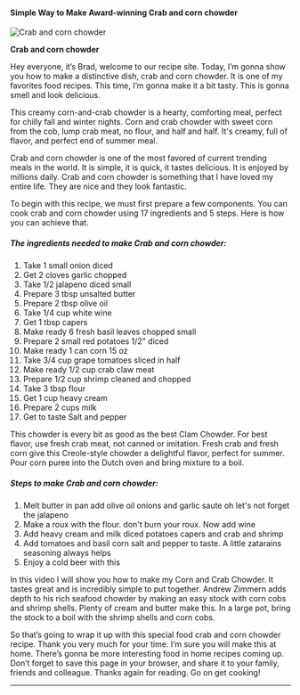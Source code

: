            

#### Simple Way to Make Award-winning Crab and corn chowder

![Crab and corn chowder](https://img-global.cpcdn.com/recipes/a1c06c1e1a84ae94/751x532cq70/crab-and-corn-chowder-recipe-main-photo.jpg)

**Crab and corn chowder**

Hey everyone, it’s Brad, welcome to our recipe site. Today, I’m gonna show you how to make a distinctive dish, crab and corn chowder. It is one of my favorites food recipes. This time, I’m gonna make it a bit tasty. This is gonna smell and look delicious.

This creamy corn-and-crab chowder is a hearty, comforting meal, perfect for chilly fall and winter nights. Corn and crab chowder with sweet corn from the cob, lump crab meat, no flour, and half and half. It's creamy, full of flavor, and perfect end of summer meal.

Crab and corn chowder is one of the most favored of current trending meals in the world. It is simple, it is quick, it tastes delicious. It is enjoyed by millions daily. Crab and corn chowder is something that I have loved my entire life. They are nice and they look fantastic.

To begin with this recipe, we must first prepare a few components. You can cook crab and corn chowder using 17 ingredients and 5 steps. Here is how you can achieve that.

##### The ingredients needed to make Crab and corn chowder:

1.  Take 1 small onion diced
2.  Get 2 cloves garlic chopped
3.  Take 1/2 jalapeno diced small
4.  Prepare 3 tbsp unsalted butter
5.  Prepare 2 tbsp olive oil
6.  Take 1/4 cup white wine
7.  Get 1 tbsp capers
8.  Make ready 6 fresh basil leaves chopped small
9.  Prepare 2 small red potatoes 1/2" diced
10.  Make ready 1 can corn 15 oz
11.  Take 3/4 cup grape tomatoes sliced in half
12.  Make ready 1/2 cup crab claw meat
13.  Prepare 1/2 cup shrimp cleaned and chopped
14.  Take 3 tbsp flour
15.  Get 1 cup heavy cream
16.  Prepare 2 cups milk
17.  Get to taste Salt and pepper

This chowder is every bit as good as the best Clam Chowder. For best flavor, use fresh crab meat, not canned or imitation. Fresh crab and fresh corn give this Creole-style chowder a delightful flavor, perfect for summer. Pour corn puree into the Dutch oven and bring mixture to a boil.

##### Steps to make Crab and corn chowder:

1.  Melt butter in pan add olive oil onions and garlic saute oh let's not forget the jalapeno
2.  Make a roux with the flour. don't burn your roux. Now add wine
3.  Add heavy cream and milk diced potatoes capers and crab and shrimp
4.  Add tomatoes and basil corn salt and pepper to taste. A little zatarains seasoning always helps
5.  Enjoy a cold beer with this

In this video I will show you how to make my Corn and Crab Chowder. It tastes great and is incredibly simple to put together. Andrew Zimmern adds depth to his rich seafood chowder by making an easy stock with corn cobs and shrimp shells. Plenty of cream and butter make this. In a large pot, bring the stock to a boil with the shrimp shells and corn cobs.

So that’s going to wrap it up with this special food crab and corn chowder recipe. Thank you very much for your time. I’m sure you will make this at home. There’s gonna be more interesting food in home recipes coming up. Don’t forget to save this page in your browser, and share it to your family, friends and colleague. Thanks again for reading. Go on get cooking!

* * *